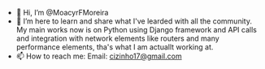 - 👋 Hi, I’m @MoacyrFMoreira
- 👀 I’m here to learn and share what I've learded with all the community. My main works now is on Python using Django framework and API calls
and integration with network elements like routers and many performance elements, tha's what I am actuallt working at.
- 📫 How to reach me:
 Email: cizinho17@gmail.com
 

<!---
MoacyrFMoreira/MoacyrFMoreira is a ✨ special ✨ repository because its `README.md` (this file) appears on your GitHub profile.
You can click the Preview link to take a look at your changes.
--->
